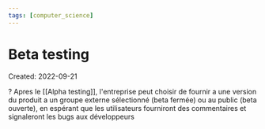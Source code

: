 ```yaml
---
tags: [computer_science] 
---
```

# Beta testing
Created: 2022-09-21

?
Apres le [[Alpha testing]], l'entreprise peut choisir de fournir a une version du produit a un groupe externe sélectionné (beta fermée) ou au public (beta ouverte), en espérant que les utilisateurs fourniront des commentaires et signaleront les bugs aux développeurs
<!--SR:!2025-08-17,670,270-->
